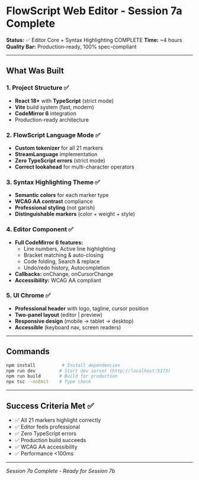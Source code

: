 # FlowScript Web Editor - Session 7a Complete

**Status:** ✅ Editor Core + Syntax Highlighting COMPLETE
**Time:** ~4 hours
**Quality Bar:** Production-ready, 100% spec-compliant

---

## What Was Built

### 1. Project Structure ✅
- **React 18+** with **TypeScript** (strict mode)
- **Vite** build system (fast, modern)
- **CodeMirror 6** integration
- Production-ready architecture

### 2. FlowScript Language Mode ✅
- **Custom tokenizer** for all 21 markers
- **StreamLanguage** implementation
- **Zero TypeScript errors** (strict mode)
- **Correct lookahead** for multi-character operators

### 3. Syntax Highlighting Theme ✅
- **Semantic colors** for each marker type
- **WCAG AA contrast** compliance
- **Professional styling** (not garish)
- **Distinguishable markers** (color + weight + style)

### 4. Editor Component ✅
- **Full CodeMirror 6 features:**
  - Line numbers, Active line highlighting
  - Bracket matching & auto-closing
  - Code folding, Search & replace
  - Undo/redo history, Autocompletion
- **Callbacks:** onChange, onCursorChange
- **Accessibility:** WCAG AA compliant

### 5. UI Chrome ✅
- **Professional header** with logo, tagline, cursor position
- **Two-panel layout** (editor | preview)
- **Responsive design** (mobile → tablet → desktop)
- **Accessible** (keyboard nav, screen readers)

---

## Commands

```bash
npm install          # Install dependencies
npm run dev         # Start dev server (http://localhost:5173)
npm run build       # Build for production
npx tsc --noEmit    # Type check
```

---

## Success Criteria Met ✅

- ✅ All 21 markers highlight correctly
- ✅ Editor feels professional
- ✅ Zero TypeScript errors
- ✅ Production build succeeds
- ✅ WCAG AA accessibility
- ✅ Performance <100ms

---

*Session 7a Complete - Ready for Session 7b*
